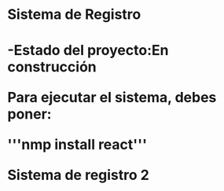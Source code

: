 <h1>Sistema de Registro <h1>

-Estado del proyecto:En construcción

Para ejecutar el sistema, debes poner:

'''nmp install react'''

Sistema de registro 2 
